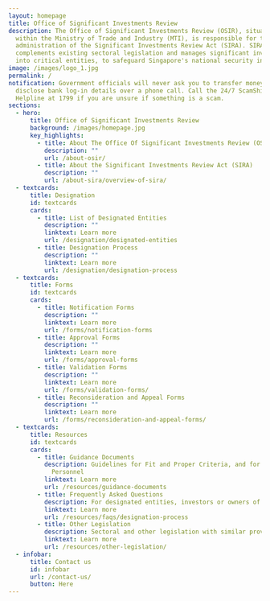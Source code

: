 ```yaml
---
layout: homepage
title: Office of Significant Investments Review
description: The Office of Significant Investments Review (OSIR), situated
  within the Ministry of Trade and Industry (MTI), is responsible for the
  administration of the Significant Investments Review Act (SIRA). SIRA
  complements existing sectoral legislation and manages significant investments
  into critical entities, to safeguard Singapore's national security interests.
image: /images/logo_1.jpg
permalink: /
notification: Government officials will never ask you to transfer money or
  disclose bank log-in details over a phone call. Call the 24/7 ScamShield
  Helpline at 1799 if you are unsure if something is a scam.
sections:
  - hero:
      title: Office of Significant Investments Review
      background: /images/homepage.jpg
      key_highlights:
        - title: About The Office Of Significant Investments Review (OSIR)
          description: ""
          url: /about-osir/
        - title: About the Significant Investments Review Act (SIRA)
          description: ""
          url: /about-sira/overview-of-sira/
  - textcards:
      title: Designation
      id: textcards
      cards:
        - title: List of Designated Entities
          description: ""
          linktext: Learn more
          url: /designation/designated-entities
        - title: Designation Process
          description: ""
          linktext: Learn more
          url: /designation/designation-process
  - textcards:
      title: Forms
      id: textcards
      cards:
        - title: Notification Forms
          description: ""
          linktext: Learn more
          url: /forms/notification-forms
        - title: Approval Forms
          description: ""
          linktext: Learn more
          url: /forms/approval-forms
        - title: Validation Forms
          description: ""
          linktext: Learn more
          url: /forms/validation-forms/
        - title: Reconsideration and Appeal Forms
          description: ""
          linktext: Learn more
          url: /forms/reconsideration-and-appeal-forms/
  - textcards:
      title: Resources
      id: textcards
      cards:
        - title: Guidance Documents
          description: Guidelines for Fit and Proper Criteria, and for Criteria of Key
            Personnel
          linktext: Learn more
          url: /resources/guidance-documents
        - title: Frequently Asked Questions
          description: For designated entities, investors or owners of designated entities.
          linktext: Learn more
          url: /resources/faqs/designation-process
        - title: Other Legislation
          description: Sectoral and other legislation with similar provisions found in SIRA.
          linktext: Learn more
          url: /resources/other-legislation/
  - infobar:
      title: Contact us
      id: infobar
      url: /contact-us/
      button: Here
---
```

